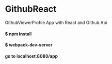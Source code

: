 # GithubReact
GithubViewerProfile App with React and Github Api

#### $ npm install

#### $ webpack-dev-server

#### go to localhost:8080/app
